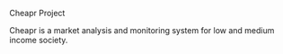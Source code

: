 Cheapr Project

Cheapr is a market analysis and monitoring system for low and medium income society. 